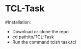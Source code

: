 # TCL-Task
#Installation:
 - Download or clone the repo
 - cd path/to/TCL-Task
 - Run the command tclsh task.tcl
